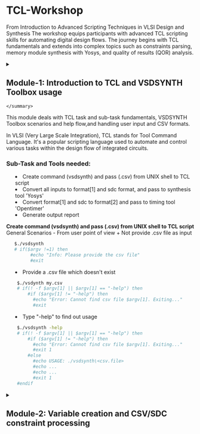 # TCL-Workshop
From Introduction to Advanced Scripting Techniques in VLSI Design and Synthesis
The workshop equips participants with advanced TCL scripting skills for automating digital design flows. The journey begins with TCL fundamentals and extends into complex topics such as constraints parsing, memory module synthesis with Yosys, and quality of results (QOR) analysis.

<details>
    <summary>
      
## Module-1: Introduction to TCL and VSDSYNTH Toolbox usage

    </summary>
    
   This module deals with TCL task and sub-task fundamentals, VSDSYNTH Toolbox scenarios and help flow,and handling user input and CSV formats. 
   
  In VLSI (Very Large Scale Integration), TCL stands for Tool Command Language. It's a popular scripting language used to automate and control various tasks within the design flow of integrated circuits.

  ### Sub-Task and Tools needed: ###
  + Create command (vsdsynth) and pass (.csv) from UNIX shell to TCL script
  + Convert all inputs to format[1] and sdc format, and pass to synthesis tool 'Yosys'
  + Convert format[1] and sdc to format[2] and pass to timing tool 'Opentimer'
  + Generate output report
    
  **Create command (vsdsynth) and pass (.csv) from UNIX shell to TCL script**
    General Scenarios - From user point of view
    + Not provide .csv file as input
      
 ```bash
    $./vsdsynth
    # if($argv !=1) then
          #echo "Info: Please provide the csv file"
          #exit 
```
  + Provide a .csv file which doesn't exist
    
```bash
    $./vsdynth my.csv
    # if(! -f $argv[1] || $argv[1] == "-help") then
        #if ($argv[1] != "-help") then
          #echo "Error: Cannot find csv file $argv[1]. Exiting..."
          #exit
```
  + Type "-help" to find out usage

```bash
    $./vsdsynth -help
    # if(! -f $argv[1] || $argv[1] == "-help") then
        #if ($argv[1] != "-help") then
          #echo "Error: Cannot find csv file $argv[1]. Exiting..."
          #exit 1
        #else
          #echo USAGE: ./vsdsynth\<csv.file>
          #echo ...
          #echo ...
          #exit 1
    #endif
```

</details>

<details>
  
  <summary> 
    
##  Module-2: Variable creation and CSV/SDC constraint processing
  </summary>
 
  This module includes creating variables using matrix and array methods, checking for design file existence, and complex CSV row/column processing. 

  **Convert all inputs to format[1] and sdc format, and pass to synthesis tool 'Yosys'**  
  Tasks involved:
  + Create variable
  + Check if directories and files mentioned in .csv exists or not
  + Read "Constraints File" for above .csv and convert to sdc format
  + Read all files in "Netlist Directories"
  + Create main synthesis script in Format[2]
  + Pass this script to Yosys

  **Create Variables**
  Various steps involved in creating variables are, first converting the excel(csv file) data into a matrix and then convert the matrix into an array.

  Commands used are:

```bash
    set filename [lindex $argv 0]           ;# Get the filename from the first command-line argument
    pakage require csv                      ;# (Typo) Should be 'package'; load the csv package
    package require struct::matrix          ;# Load the struct::matrix package for matrix operations
    struct :: matrix m                      ;# Create a new matrix named 'm'
    set f [open $filename]                  ;# Open the input CSV file for reading
    csv::read2matrix $f m, auto             ;# Read CSV content into matrix 'm' with auto-detected format
    close $f                                ;# Close the file after reading
    set columns [m columns]                 ;# Get the number of columns in the matrix
    m add columns $columns                  ;# Add the same number of columns again (likely unnecessary or incorrect)
    m link my_arr                           ;# Link the matrix 'm' to an array variable 'my_arr'
    set num_of_rows [m rows]                ;# Get the number of rows in the matrix
    set i 0                                 ;# Initialize index variable i to 0
```
    
    
    
  </details>
  
